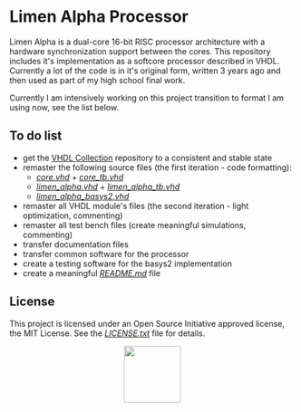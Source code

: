 # Limen Alpha Processor

Limen Alpha is a dual-core 16-bit RISC processor architecture with a hardware synchronization support between the cores. This repository includes it's implementation as a softcore processor described in VHDL. Currently a lot of the code is in it's original form, written 3 years ago and then used as part of my high school final work.

Currently I am intensively working on this project transition to format I am using now, see the list below.

## To do list
* get the [VHDL Collection](https://github.com/dominiksalvet/vhdl_collection) repository to a consistent and stable state
* remaster the following source files (the first iteration - code formatting):
  * [*core.vhd*](src/core.vhd) + [*core_tb.vhd*](sim/core_tb.vhd)
  * [*limen_alpha.vhd*](src/limen_alpha.vhd) + [*limen_alpha_tb.vhd*](sim/limen_alpha_tb.vhd)
  * [*limen_alpha_basys2.vhd*](impl/basys2/src/limen_alpha_basys2.vhd)
* remaster all VHDL module's files (the second iteration - light optimization, commenting)
* remaster all test bench files (create meaningful simulations, commenting)
* transfer documentation files
* transfer common software for the processor
* create a testing software for the basys2 implementation
* create a meaningful [*README.md*](README.md) file

## License

This project is licensed under an Open Source Initiative approved license, the MIT License. See the [*LICENSE.txt*](LICENSE.txt) file for details.

<p align="center">
  <a href="http://opensource.org/">
    <img src="https://opensource.org/files/osi_logo_bold_300X400_90ppi.png" width="100">
  </a>
</p>
